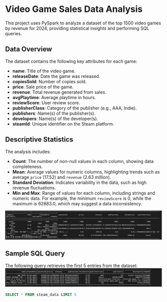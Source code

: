 # Video Game Sales Data Analysis

This project uses PySpark to analyze a dataset of the top 1500 video games by revenue for 2024, providing statistical insights and performing SQL queries.

## Data Overview
The dataset contains the following key attributes for each game:
- **name**: Title of the video game.
- **releaseDate**: Date the game was released.
- **copiesSold**: Number of copies sold.
- **price**: Sale price of the game.
- **revenue**: Total revenue generated from sales.
- **avgPlaytime**: Average playtime in hours.
- **reviewScore**: User review score.
- **publisherClass**: Category of the publisher (e.g., AAA, Indie).
- **publishers**: Name(s) of the publisher(s).
- **developers**: Name(s) of the developer(s).
- **steamId**: Unique identifier on the Steam platform.

## Descriptive Statistics
The analysis includes:
- **Count**: The number of non-null values in each column, showing data completeness.
- **Mean**: Average values for numeric columns, highlighting trends such as average `price` (17.52) and `revenue` (2.63 million).
- **Standard Deviation**: Indicates variability in the data, such as high revenue fluctuations.
- **Min and Max**: Range of values for each column, including strings and numeric data. For example, the minimum `reviewScore` is 0, while the maximum is 62883.0, which may suggest a data inconsistency.


![alt text](image-1.png)


## Sample SQL Query
The following query retrieves the first 5 entries from the dataset:
![alt text](image-2.png)
```sql
SELECT * FROM steam_data LIMIT 5

